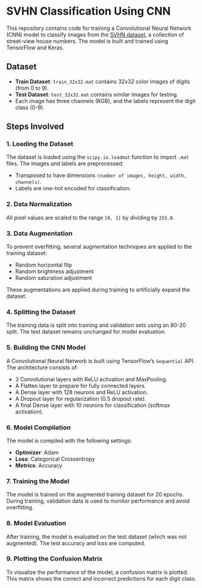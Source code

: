# SVHN Classification Using CNN

This repository contains code for training a Convolutional Neural Network (CNN) model to classify images from the [SVHN dataset](http://ufldl.stanford.edu/housenumbers/), a collection of street-view house numbers. The model is built and trained using TensorFlow and Keras.

## Dataset

- **Train Dataset**: `train_32x32.mat` contains 32x32 color images of digits (from 0 to 9).
- **Test Dataset**: `test_32x32.mat` contains similar images for testing.
- Each image has three channels (RGB), and the labels represent the digit class (0-9).

## Steps Involved

### 1. **Loading the Dataset**

The dataset is loaded using the `scipy.io.loadmat` function to import `.mat` files. The images and labels are preprocessed:
- Transposed to have dimensions `(number of images, height, width, channels)`.
- Labels are one-hot encoded for classification.

### 2. **Data Normalization**

All pixel values are scaled to the range `[0, 1]` by dividing by `255.0`.

### 3. **Data Augmentation**

To prevent overfitting, several augmentation techniques are applied to the training dataset:
- Random horizontal flip
- Random brightness adjustment
- Random saturation adjustment

These augmentations are applied during training to artificially expand the dataset.

### 4. **Splitting the Dataset**

The training data is split into training and validation sets using an 80-20 split. The test dataset remains unchanged for model evaluation.

### 5. **Building the CNN Model**

A Convolutional Neural Network is built using TensorFlow’s `Sequential` API. The architecture consists of:
- 3 Convolutional layers with ReLU activation and MaxPooling.
- A Flatten layer to prepare for fully connected layers.
- A Dense layer with 128 neurons and ReLU activation.
- A Dropout layer for regularization (0.5 dropout rate).
- A final Dense layer with 10 neurons for classification (softmax activation).

### 6. **Model Compilation**

The model is compiled with the following settings:
- **Optimizer**: Adam
- **Loss**: Categorical Crossentropy
- **Metrics**: Accuracy

### 7. **Training the Model**

The model is trained on the augmented training dataset for 20 epochs. During training, validation data is used to monitor performance and avoid overfitting.

### 8. **Model Evaluation**

After training, the model is evaluated on the test dataset (which was not augmented). The test accuracy and loss are computed.

### 9. **Plotting the Confusion Matrix**

To visualize the performance of the model, a confusion matrix is plotted. This matrix shows the correct and incorrect predictions for each digit class.

